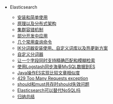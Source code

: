 * Elasticsearch

  

  - [安装和简单使用](elasticsearch/Elasticsearch的安装和简单使用)
  - [原理以及分布式架构](elasticsearch/Elasticsearch原理以及分布式架构)
  - [集群容错机制](elasticsearch/Elasticsearch集群容错机制)
  - [部分开发中应用](elasticsearch/Elasticsearch部分开发中应用)
  - [几个常用查询命令](elasticsearch/几个常用ES查询命令)
  - [IK分词器安装使用、自定义词库以及热更新方案](elasticsearch/Ik-analyzer的安装使用、自定义词库以及热更新方案)
  - [自定义分词器](elasticsearch/Elasticsearch自定义分词器)
  - [让一个字段同时支持精确匹配和模糊检索](elasticsearch/Elasticsearch如何让一个字段同时支持精确匹配和模糊检索)
  - [使用Logstash同步海量MySQL数据到ES](elasticsearch/使用Logstash同步海量MySQL数据到ES)
  - [Java操作ES实现比较文章相似度](elasticsearch/Java操作ElasticSearch实现SimHash比较文章相似度)
  - [429 Too Many Requests exception](elasticsearch/429TooManyRequestsException)
  - [should和must共存时should失效问题](elasticsearch/Elasticsearch中should和must共存时should失效问题)
  - [Elasticsearch可以替代NoSQL吗](elasticsearch/Elasticsearch可以替代NoSQL吗)
  - [归纳总结](elasticsearch/归纳总结)

​			